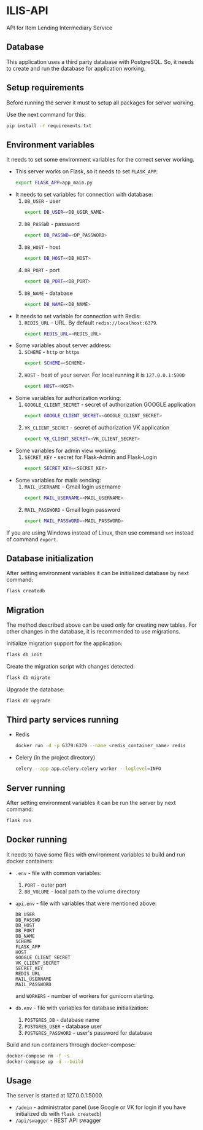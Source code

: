# ILIS-API

API for Item Lending Intermediary Service

## Database

This application uses a third party database with PostgreSQL. So, it needs to create and run the database for application working.

## Setup requirements

Before running the server it must to setup all packages for server working.

Use the next command for this:
```bash
pip install -r requirements.txt
```

## Environment variables

It needs to set some environment variables for the correct server working.

* This server works on Flask, so it needs to set `FLASK_APP`:
  ```bash
  export FLASK_APP=app_main.py
  ```
* It needs to set variables for connection with database:
  1. `DB_USER` - user
     ```bash
     export DB_USER=<DB_USER_NAME>
     ```
  2. `DB_PASSWD` - password
     ```bash
     export DB_PASSWD=<DP_PASSWORD>
     ```
  3. `DB_HOST` - host
     ```bash
     export DB_HOST=<DB_HOST>
     ```
  4. `DB_PORT` - port
     ```bash
     export DB_PORT=<DB_PORT>
     ```
  5. `DB_NAME` - database
     ```bash
     export DB_NAME=<DB_NAME>
     ```
* It needs to set variable for connection with Redis:
  1. `REDIS_URL` - URL. By default `redis://localhost:6379`.
     ```bash
     export REDIS_URL=<REDIS_URL>
     ```
* Some variables about server address:
  1. `SCHEME` - `http` or `https`
     ```bash
     export SCHEME=<SCHEME>
     ```
  2. `HOST` - host of your server. For local running it is `127.0.0.1:5000`
     ```bash
     export HOST=<HOST>
     ```
* Some variables for authorization working:
  1. `GOOGLE_CLIENT_SECRET` - secret of authorization GOOGLE application
     ```bash
     export GOOGLE_CLIENT_SECRET=<GOOGLE_CLIENT_SECRET>
     ```
  2. `VK_CLIENT_SECRET` - secret of authorization VK application
     ```bash
     export VK_CLIENT_SECRET=<VK_CLIENT_SECRET>
     ```
* Some variables for admin view working:
  1. `SECRET_KEY` - secret for Flask-Admin and Flask-Login
     ```bash
     export SECRET_KEY=<SECRET_KEY>
     ```
* Some variables for mails sending:
  1. `MAIL_USERNAME` - Gmail login username
     ```bash
     export MAIL_USERNAME=<MAIL_USERNAME>
     ```
  2. `MAIL_PASSWORD` - Gmail login password
     ```bash
     export MAIL_PASSWORD=<MAIL_PASSWORD>
     ```

If you are using Windows instead of Linux, then use command `set` instead of command `export`.

## Database initialization

After setting environment variables it can be initialized database by next command:
```bash
flask createdb
```

## Migration

The method described above can be used only for creating new tables. For other changes in the database, it is recommended to use migrations.

Initialize migration support for the application:
```bash
flask db init
```
Create the migration script with changes detected:
```bash
flask db migrate
```
Upgrade the database:
```bash
flask db upgrade
```

## Third party services running

* Redis
  ```bash
  docker run -d -p 6379:6379 --name <redis_container_name> redis
  ```
* Celery (in the project directory)
  ```bash
  celery --app app.celery.celery worker --loglevel=INFO
  ```

## Server running

After setting environment variables it can be run the server by next command:
```bash
flask run
```

## Docker running

It needs to have some files with environment variables to build and run docker containers:

* `.env` - file with common variables:
  1. `PORT` - outer port
  2. `DB_VOLUME` - local path to the volume directory

* `api.env` - file with variables that were mentioned above:
  ```
  DB_USER
  DB_PASSWD
  DB_HOST
  DB_PORT
  DB_NAME
  SCHEME
  FLASK_APP
  HOST
  GOOGLE_CLIENT_SECRET
  VK_CLIENT_SECRET
  SECRET_KEY
  REDIS_URL
  MAIL_USERNAME
  MAIL_PASSWORD
  ```
  and `WORKERS` - number of workers for gunicorn starting.

* `db.env` - file with variables for database initialization:
  1. `POSTGRES_DB` - database name
  2. `POSTGRES_USER` - database user
  3. `POSTGRES_PASSWORD` - user's password for database

Build and run containers through docker-compose:

```bash
docker-compose rm -f -s
docker-compose up -d --build
```

## Usage

The server is started at 127.0.0.1:5000.
- `/admin` - administrator panel (use Google or VK for login if you have initialized db with `flask createdb`)
- `/api/swagger` - REST API swagger
